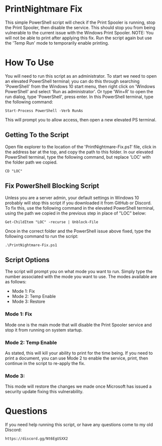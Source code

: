 # PrintNightmare Fix
This simple PowerShell script will check if the Print Spooler is running, stop the Print Spooler, then disable the service. This should stop you from being vulnerable to the current issue with the Windows Print Spooler. NOTE: You will not be able to print after applying this fix. Run the script again but use the 'Temp Run' mode to temporarily enable printing. 
# How To Use
You will need to run this script as an administrator. To start we need to open an elevated PowerShell terminal; you can do this through searching 'PowerShell' from the Windows 10 start menu, then right click on 'Windows PowerShell' and select 'Run as administrator'. Or type 'Win+R' to open the run dialog, type 'PowerShell', press enter. In this PowerShell terminal, type the following command: 
```
Start-Process PowerShell -Verb RunAs
```
This will prompt you to allow access, then open a new elevated PS terminal. 
## Getting To the Script
Open file explorer to the location of the 'PrintNightmare-Fix.ps1' file, click in the address bar at the top, and copy the path to this folder. In our elevated PowerShell terminal, type the following command, but replace 'LOC' with the folder path we copied. 
```
CD "LOC"
```
## Fix PowerShell Blocking Script
Unless you are a server admin, your default settings in Windows 10 probably will stop this script if you downloaded it from GitHub or Discord. To fix this, use the following command in the elevated PowerShell terminal, using the path we copied in the previous step in place of "LOC" below:
```
Get-ChildItem "LOC" -recurse | Unblock-File
```
Once in the correct folder and the PowerShell issue above fixed, type the following command to run the script:
```
.\PrintNightmare-Fix.ps1
```
## Script Options
The script will prompt you on what mode you want to run. Simply type the number associated with the mode you want to use. The modes available are as follows:
- Mode 1: Fix
- Mode 2: Temp Enable
- Mode 3: Restore
### Mode 1: Fix
Mode one is the main mode that will disable the Print Spooler service and stop it from running on system startup. 
### Mode 2: Temp Enable
As stated, this will kill your ability to print for the time being. If you need to print a document, you can use Mode 2 to enable the service, print, then continue in the script to re-apply the fix. 
### Mode 3: 
This mode will restore the changes we made once Microsoft has issued a security update fixing this vulnerability. 
# Questions
If you need help running this script, or have any questions come to my old Discord:
```
https://discord.gg/Nt6EgUSXX2
```
